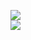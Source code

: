 [![](https://img.shields.io/badge/Made%20With-Github%20Spray-lightgrey.svg?style=for-the-badge&logo=github)](https://github.com/Annihil/github-spray#5990)  
[![](https://i.imgur.com/2DrTn0Z.gif)](https://github.com/Annihil/github-spray)